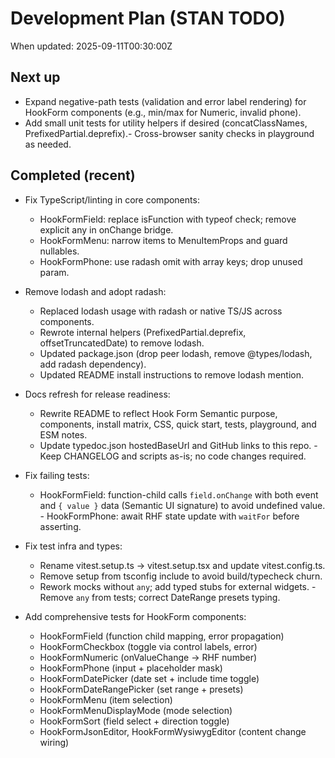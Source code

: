 # Development Plan (STAN TODO)
When updated: 2025-09-11T00:30:00Z

## Next up
- Expand negative-path tests (validation and error label rendering)
  for HookForm components (e.g., min/max for Numeric, invalid phone).
- Add small unit tests for utility helpers if desired  (concatClassNames, PrefixedPartial.deprefix).- Cross-browser sanity checks in playground as needed.

## Completed (recent)

- Fix TypeScript/linting in core components:
  - HookFormField: replace isFunction with typeof check; remove explicit
    any in onChange bridge.
  - HookFormMenu: narrow items to MenuItemProps and guard nullables.
  - HookFormPhone: use radash omit with array keys; drop unused param.
- Remove lodash and adopt radash:
  - Replaced lodash usage with radash or native TS/JS across components.
  - Rewrote internal helpers (PrefixedPartial.deprefix,
    offsetTruncatedDate) to remove lodash.
  - Updated package.json (drop peer lodash, remove @types/lodash, add    radash dependency).
  - Updated README install instructions to remove lodash mention.


- Docs refresh for release readiness:
  - Rewrite README to reflect Hook Form Semantic purpose, components,
    install matrix, CSS, quick start, tests, playground, and ESM notes.
  - Update typedoc.json hostedBaseUrl and GitHub links to this repo.  - Keep CHANGELOG and scripts as-is; no code changes required.

- Fix failing tests:
  - HookFormField: function-child calls `field.onChange` with both event
    and `{ value }` data (Semantic UI signature) to avoid undefined value.  - HookFormPhone: await RHF state update with `waitFor` before asserting.

- Fix test infra and types:
  - Rename vitest.setup.ts → vitest.setup.tsx and update vitest.config.ts.
  - Remove setup from tsconfig include to avoid build/typecheck churn.
  - Rework mocks without `any`; add typed stubs for external widgets.  - Remove `any` from tests; correct DateRange presets typing.
- Add comprehensive tests for HookForm components:
  - HookFormField (function child mapping, error propagation)
  - HookFormCheckbox (toggle via control labels, error)
  - HookFormNumeric (onValueChange → RHF number)
  - HookFormPhone (input + placeholder mask)
  - HookFormDatePicker (date set + include time toggle)
  - HookFormDateRangePicker (set range + presets)
  - HookFormMenu (item selection)
  - HookFormMenuDisplayMode (mode selection)
  - HookFormSort (field select + direction toggle)
  - HookFormJsonEditor, HookFormWysiwygEditor (content change wiring)